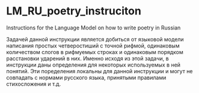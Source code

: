 # LM_RU_poetry_instruciton
Instructions for the Language Model on how to write poetry in Russian

Задачей данной инструкции является добиться от языковой модели написания простых четверостиший с точной рифмой, одинаковым количеством слогов в рифмуемых строках и одинаковым порядком расстановки ударений в них. Именно исходя из этой задачи, в инструкции даны определения для некоторых используемых в ней понятий. Эти поределения локальны для данной инструкции и могут не совпадать с нормами русского языка, принятыми правилами стихосложения и т.д.
